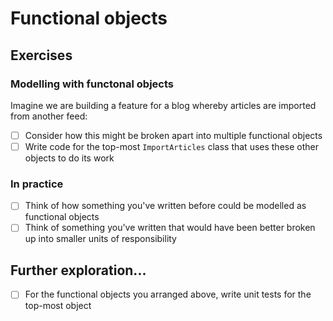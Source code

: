 # Functional objects

## Exercises

### Modelling with functonal objects

Imagine we are building a feature for a blog whereby articles are imported from another feed:

- [ ] Consider how this might be broken apart into multiple functional objects
- [ ] Write code for the top-most `ImportArticles` class that uses these other objects to do its work

### In practice

- [ ] Think of how something you've written before could be modelled as functional objects
- [ ] Think of something you've written that would have been better broken up into smaller units of responsibility

## Further exploration...

- [ ] For the functional objects you arranged above, write unit tests for the top-most object
